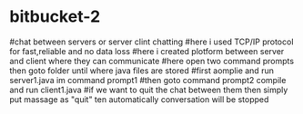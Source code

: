 # bitbucket-2
#chat between servers or server clint chatting
#here i used TCP/IP protocol for fast,reliable and no data loss
#here i created plotform between server and client where they can communicate
#here open two command prompts then goto folder until where java files are stored
#first aomplie and run server1.java im command prompt1
#then goto command prompt2 compile and run client1.java
#if we want to quit the chat between them then simply put massage as "quit" ten automatically conversation will be stopped
